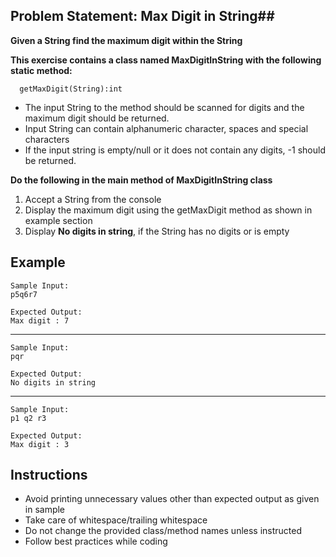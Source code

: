 ## Problem Statement: Max Digit in String##

**Given a String find the maximum digit within the String**

**This exercise contains a class named MaxDigitInString with the following static method:**

      getMaxDigit(String):int  
  
- The input String to the method should be scanned for digits and the maximum digit should be returned.
- Input String can contain alphanumeric character, spaces and special characters
- If the input string is empty/null or it does not contain any digits, -1 should be returned.

**Do the following in the main method of MaxDigitInString class**

1. Accept a String from the console
2. Display the maximum digit using the getMaxDigit method as shown in example section
3. Display **No digits in string**, if the String has no digits or is empty 

## Example
    Sample Input:
    p5q6r7
    
    Expected Output:
    Max digit : 7
--------------------------------------------------------
    Sample Input:
    pqr
    
    Expected Output:
    No digits in string
--------------------------------------------------------
    Sample Input:
    p1 q2 r3
    
    Expected Output:
    Max digit : 3

## Instructions
- Avoid printing unnecessary values other than expected output as given in sample
- Take care of whitespace/trailing whitespace
- Do not change the provided class/method names unless instructed
- Follow best practices while coding